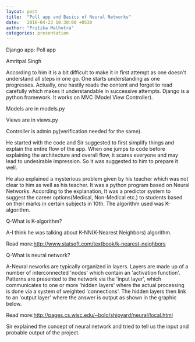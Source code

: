 ```yaml
---
layout: post
title:  "Poll app and Basics of Neural Networks"
date:   2016-04-23 10:30:00 +0530
author: "Pritika Malhotra"
categories: presentation
---
```

Django app: Poll app

Amritpal Singh

According to him it is a bit difficult to make it in first attempt as one doesn't understand all steps in one go. One starts understanding as one progresses. Actually, one hastily reads the content and forget to read carefully which makes it understandable in successive attempts.
Django is a python framework. It works on MVC (Model View Controller).

Models are in models.py

Views are in views.py

Controller is admin.py(verification needed for the same).

He started with the code and Sir suggested to first simplify things and explain the entire flow of the app.
When one jumps to code before explaining the architecture and overall flow, it scares everyone and may lead to undesirable impression. So it was suggested to him to prepare it well.

He also explained a mysterious problem given by his teacher which was not clear to him as well as his teacher.
It was a python program based on Neural Networks. According to the explanation, It was a predictor system to suggest the career options(Medical, Non-Medical etc.) to students based on their marks in certain subjects in 10th.
The algorithm used was K-algorithm.

Q-What is K-algorithm?

A-I think he was talking about K-NN(K-Nearest Neighbors) algorithm.

Read more:<a href="http://www.statsoft.com/textbook/k-nearest-neighbors">http://www.statsoft.com/textbook/k-nearest-neighbors</a> 

Q-What is neural network?

A-Neural neworks are typically organized in layers. Layers are made up of a number of interconnected 'nodes' which contain an 'activation function'. Patterns are presented to the network via the 'input layer', which communicates to one or more 'hidden layers' where the actual processing is done via a system of weighted 'connections'. The hidden layers then link to an 'output layer' where the answer is output as shown in the graphic below. 

Read more:<a href="http://pages.cs.wisc.edu/~bolo/shipyard/neural/local.html">http://pages.cs.wisc.edu/~bolo/shipyard/neural/local.html</a>

Sir explained the concept of neural network and tried to tell us the input and probable output of the project.

